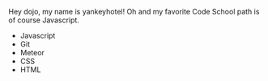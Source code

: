 Hey dojo, my name is yankeyhotel!
Oh and my favorite Code School path is of course Javascript.
* Javascript
* Git
* Meteor
* CSS
* HTML
